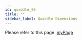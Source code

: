 ```yaml
---
id: quaddle_05
title: ""
sidebar_label: Quaddle Dimensions
---
```

Please refer to this page: [myPage](pathname:///files/DefaultQuaddles.html)

